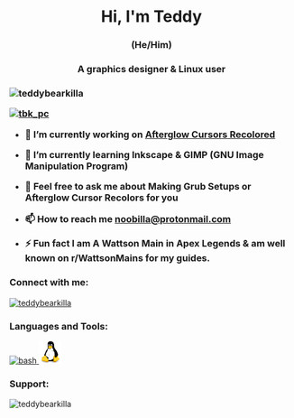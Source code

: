 <h1 align="center">Hi, I'm Teddy</h1>
<h3 align="center">(He/Him)</h3>
<h3 align="center">A graphics designer & Linux user</h3>
<h3 align="center'>![Teddy's GitHub stats](https://github-readme-stats.vercel.app/api?username=TeddyBearKilla&theme=midnight-purple&show_icons=true)</h3>

<p align="left"> <img src="https://komarev.com/ghpvc/?username=teddybearkilla&label=Profile%20views&color=0e75b6&style=flat" alt="teddybearkilla" /> </p>

<!---<p align="left"> <a href="https://github.com/ryo-ma/github-profile-trophy"><img src="https://github-profile-trophy.vercel.app/?username=teddybearkilla" alt="teddybearkilla" /></a> </p>--->

<p align="left"> <a href="https://twitter.com/tbk_pc" target="blank"><img src="https://img.shields.io/twitter/follow/tbk_pc?logo=twitter&style=for-the-badge" alt="tbk_pc" /></a> </p>

- 🔭 I’m currently working on [Afterglow Cursors Recolored](https://github.com/TeddyBearKilla/Afterglow-Cursors-Recolored)

- 🌱 I’m currently learning **Inkscape & GIMP (GNU Image Manipulation Program)**

- 💬 Feel free to ask me about **Making Grub Setups or Afterglow Cursor Recolors for you**

- 📫 How to reach me **noobilla@protonmail.com**

- ⚡ Fun fact **I am A Wattson Main in Apex Legends & am well known on r/WattsonMains for my guides.**

<h3 align="left">Connect with me:</h3>
<p align="left">
<!--<a href="https://twitter.com/tbk_pc" target="blank"><img align="center" src="https://raw.githubusercontent.com/rahuldkjain/github-profile-readme-generator/master/src/images/icons/Social/twitter.svg" alt="tbk_pc" height="30" width="40" /></a>-->
<a href="https://www.youtube.com/@TeddyBearKilla" target="blank"><img align="center" src="https://raw.githubusercontent.com/rahuldkjain/github-profile-readme-generator/master/src/images/icons/Social/youtube.svg" alt="teddybearkilla" height="30" width="40" /></a>
</p>

<h3 align="left">Languages and Tools:</h3>
<p align="left"> <a href="https://www.gnu.org/software/bash/" target="_blank" rel="noreferrer"> <img src="https://www.vectorlogo.zone/logos/gnu_bash/gnu_bash-icon.svg" alt="bash" width="40" height="40"/> </a> <a href="https://www.linux.org/" target="_blank" rel="noreferrer"> <img src="https://raw.githubusercontent.com/devicons/devicon/master/icons/linux/linux-original.svg" alt="linux" width="40" height="40"/> </a> </p>

<h3 align="left">Support:</h3>
<p><a href="https://ko-fi.com/teddybearkilla"> <img align="left" src="https://cdn.ko-fi.com/cdn/kofi3.png?v=3" height="50" width="210" alt="teddybearkilla" /></a></p><br><br>

<!---<p><img align="left" src="https://github-readme-stats.vercel.app/api/top-langs?username=teddybearkilla&show_icons=true&locale=en&layout=compact" alt="teddybearkilla" /></p>

<p>&nbsp;<img align="center" src="https://github-readme-stats.vercel.app/api?username=teddybearkilla&show_icons=true&locale=en" alt="teddybearkilla" /></p>

<p><img align="center" src="https://github-readme-streak-stats.herokuapp.com/?user=teddybearkilla&" alt="teddybearkilla" /></p>--->



